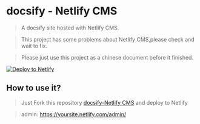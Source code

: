 # docsify - Netlify CMS

> A docsify site hosted with Netlify CMS.

> This project has some problems about Netlify CMS,please check and wait to fix.

> Please just use this project as a chinese document before it finished.

<!-- Markdown snippet -->
[![Deploy to Netlify](https://www.netlify.com/img/deploy/button.svg)](https://app.netlify.com/start/deploy?repository=https://github.com/DemoMacro/docsify-NetlifyCMS/)


## How to use it?

> Just Fork this repository [docsify-Netlify CMS](https://github.com/DemoMacro/docsify-NetlifyCMS) and deploy to Netlify

> admin: https://yoursite.netlify.com/admin/
